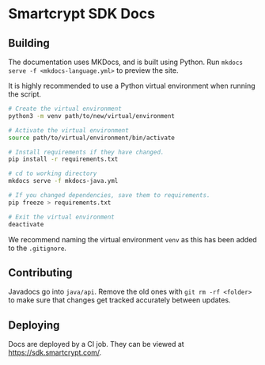 # Smartcrypt SDK Docs

## Building
The documentation uses MKDocs, and is built using Python. Run `mkdocs serve -f <mkdocs-language.yml>` to preview the site.

It is highly recommended to use a Python virtual environment when running the script.
```sh
# Create the virtual environment
python3 -m venv path/to/new/virtual/environment

# Activate the virtual environment
source path/to/virtual/environment/bin/activate

# Install requirements if they have changed.
pip install -r requirements.txt

# cd to working directory
mkdocs serve -f mkdocs-java.yml

# If you changed dependencies, save them to requirements.
pip freeze > requirements.txt

# Exit the virtual environment
deactivate
```
We recommend naming the virtual environment `venv` as this has been added to the `.gitignore`.

## Contributing
Javadocs go into `java/api`. Remove the old ones with `git rm -rf <folder>` to make sure that changes get tracked accurately between updates.

## Deploying
Docs are deployed by a CI job. They can be viewed at https://sdk.smartcrypt.com/.
